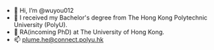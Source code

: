 - 👋 Hi, I’m @wuyou012
- 🌱 I received my Bachelor's degree from The Hong Kong Polytechnic University (PolyU).
- 💞️ RA(incoming PhD) at The University of Hong Kong.
- 📫 [plume.he@connect.polyu.hk](plume.he@connect.polyu.hk)


<!---
wuyou012/wuyou012 is a ✨ special ✨ repository because its `README.md` (this file) appears on your GitHub profile.
You can click the Preview link to take a look at your changes.
--->
